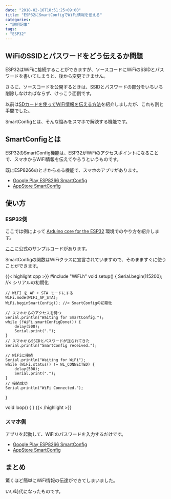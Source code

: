 ```yaml
---
date: "2018-02-16T18:51:25+09:00"
title: "ESP32にSmartConfigでWiFi情報を伝える"
categories:
- "説明記事"
tags:
- "ESP32"
---
```


## WiFiのSSIDとパスワードをどう伝えるか問題

ESP32はWiFiに接続することができますが、ソースコードにWiFiのSSIDとパスワードを書いてしまうと、後から変更できません。

さらに、ソースコードを公開するときは、SSIDとパスワードの部分をいちいち削除しなければならず、けっこう面倒です。

以前は[SDカードを使ってWiFi情報を伝える方法](/posts/2017-07-29-esp32-wifi-sd/)を紹介しましたが、これも割と手間でした。

SmartConfigとは、そんな悩みをスマホで解決する機能です。

<!--more-->

## SmartConfigとは

ESP32のSmartConfig機能は、ESP32がWiFiのアクセスポイントになることで、スマホからWiFi情報を伝えてやろうというものです。

既にESP8266のときからある機能で、スマホのアプリがあります。

- [Google Play ESP8266 SmartConfig](https://play.google.com/store/apps/details?id=com.cmmakerclub.iot.esptouch&hl=ja)
- [AppStore SmartConfig](https://itunes.apple.com/us/app/smartconfig/id1233975749?mt=8)

## 使い方

### ESP32側

ここでは例によって [Arduino core for the ESP32](https://github.com/espressif/arduino-esp32) 環境でのやり方を紹介します。

[ここ](https://github.com/espressif/arduino-esp32/blob/master/libraries/WiFi/examples/WiFiSmartConfig/WiFiSmartConfig.ino)に公式のサンプルコードがあります。

SmartConfigの関数はWiFiクラスに宣言されていますので、そのまますぐに使うことができます。

{{< highlight cpp >}}
#include "WiFi.h"
void setup() {
	Serial.begin(115200); //< シリアルの初期化

	// WiFI を AP + STA モードにする
	WiFi.mode(WIFI_AP_STA);
	WiFi.beginSmartConfig(); //< SmartConfigの初期化

	// スマホからのアクセスを待つ
	Serial.println("Waiting for SmartConfig.");
	while (!WiFi.smartConfigDone()) {
		delay(500);
		Serial.print(".");
	}
	// スマホからSSIDとパスワードが送られてきた
	Serial.println("SmartConfig received.");

	// WiFiに接続
	Serial.println("Waiting for WiFi");
	while (WiFi.status() != WL_CONNECTED) {
		delay(500);
		Serial.print(".");
	}
	// 接続成功
	Serial.println("WiFi Connected.");
}

void loop() {
}
{{< /highlight >}}

### スマホ側

アプリを起動して、WiFiのパスワードを入力するだけです。

- [Google Play ESP8266 SmartConfig](https://play.google.com/store/apps/details?id=com.cmmakerclub.iot.esptouch&hl=ja)
- [AppStore SmartConfig](https://itunes.apple.com/us/app/smartconfig/id1233975749?mt=8)


## まとめ

驚くほど簡単にWiFi情報の伝達ができてしまいました。

いい時代になったものです。

